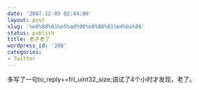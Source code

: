```yaml
---
date: '2007-12-05 02:44:00'
layout: post
slug: '%e8%80%81%e5%ad%90%e8%80%81%e4%ba%86'
status: publish
title: 老子老了
wordpress_id: '288'
categories:
- Twitter
---
```


多写了一句to_reply+=frl_uint32_size;调试了4个小时才发现，老了。  


